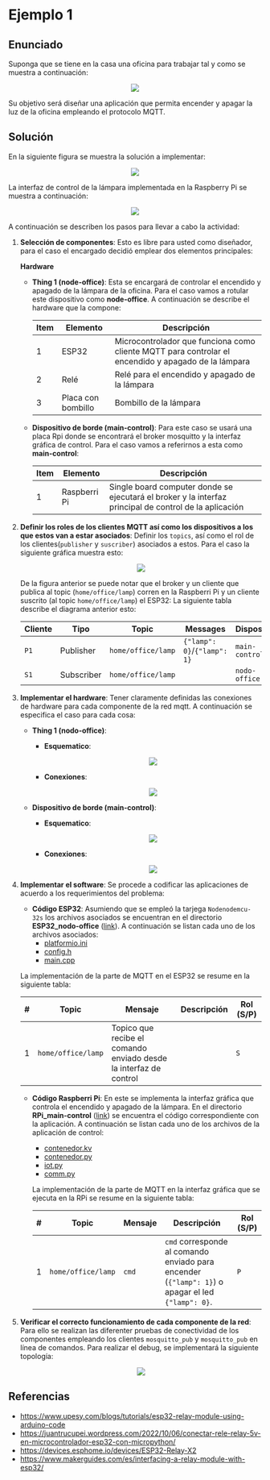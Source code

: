 # Ejemplo 1

## Enunciado

Suponga que se tiene en la casa una oficina para trabajar tal y como se muestra a continuación:

<p align = "center">
<img src = "home_office.png">
</p>

Su objetivo será diseñar una aplicación que permita encender y apagar la luz de la oficina empleando el protocolo MQTT. 

## Solución

En la siguiente figura se muestra la solución a implementar:

<p align = "center">
<img src = "ejemplo_office-lamp.png">
</p>

La interfaz de control de la lámpara implementada en la Raspberry Pi se muestra a continuación:

<p align = "center">
<img src = "ui_control.png">
</p>

A continuación se describen los pasos para llevar a cabo la actividad:

1. **Selección de componentes**: Esto es libre para usted como diseñador, para el caso el encargado decidió emplear dos elementos principales:
   
   **Hardware**

   * **Thing 1 (node-office)**: Esta se encargará de controlar el encendido y apagado de la lámpara de la oficina. Para el caso vamos a rotular este dispositivo como **node-office**. A continuación se describe el hardware que la compone:

      |Item|Elemento|Descripción|
      |---|---|---|
      |1|ESP32|Microcontrolador que funciona como cliente MQTT para controlar el encendido y apagado de la lámpara|
      |2|Relé|Relé para el encendido y apagado de la lámpara|
      |3|Placa con bombillo|Bombillo de la lámpara|

   * **Dispositivo de borde (main-control)**: Para este caso se usará una placa Rpi donde se encontrará el broker mosquitto y la interfaz gráfica de control. Para el caso vamos a referirnos a esta como **main-control**:
  
      |Item|Elemento|Descripción|
      |---|---|---|
      |1|Raspberri Pi|Single board computer donde se ejecutará el broker y la interfaz principal de control de la aplicación|


2. **Definir los roles de los clientes MQTT así como los dispositivos a los que estos van a estar asociados**: Definir los `topics`, así como el rol de los clientes(`publisher` y `suscriber`) asociados a estos. Para el caso la siguiente gráfica muestra esto:
   
   <p align = "center">
   <img src = "red_mqtt.png">
    </p>

   De la figura anterior se puede notar que el broker y un cliente que publica al topic (`home/office/lamp`) corren en la Raspberri Pi y un cliente suscrito (al topic `home/office/lamp`) el ESP32: La siguiente tabla describe el diagrama anterior esto:

   |Cliente|Tipo|Topic|Messages|Dispositivo |
   |---|---|---|---|---|
   |`P1`|Publisher|`home/office/lamp`|	`{"lamp": 0}`/`{"lamp": 1}`|`main-control`|
   |`S1`|Subscriber|`home/office/lamp`||`nodo-office`|

3. **Implementar el hardware**: Tener claramente definidas las conexiones de hardware para cada componente de la red mqtt. A continuación se especifica el caso para cada cosa:
   
   *  **Thing 1 (nodo-office)**: 
   
      * **Esquematico**:
         
        <p align = "center">
        <img src = "ESP32_nodo-office_sch.png">
        </p>

      * **Conexiones**:
        
        <p align = "center">
        <img src = "ESP32_nodo-office_bb.png">
        </p>


    *  **Dispositivo de borde (main-control)**: 
   
       * **Esquematico**:
         
         <p align = "center">
         <img src = "rPi_main-control_sch.png">
         </p>

       * **Conexiones**:
        
         <p align = "center">
         <img src = "rPi_main-control_bb.png">
         </p>

4. **Implementar el software**: Se procede a codificar las aplicaciones de acuerdo a los requerimientos del problema:

   * **Código ESP32**: Asumiendo que se empleó la tarjega `Nodenodemcu-32s` los archivos asociados se encuentran en el directorio **ESP32_nodo-office** ([link](ESP32_nodo-office/)). A continuación se listan cada uno de los archivos asociados:
      * [platformio.ini](ESP32_nodo-office/platformio.ini)
      * [config.h](ESP32_nodo-office/src/config.h)
      * [main.cpp](ESP32_nodo-office/src/main.cpp)   
   
   La implementación de la parte de MQTT en el ESP32 se resume en la siguiente tabla: 

   |#|Topic|Mensaje|Descripción|Rol (S/P)|
   |---|---|---|---|---|
   |1|```home/office/lamp```|Topico que recibe el comando enviado desde la interfaz de control||```S```|

   * **Código Raspberri Pi**: En este se implementa la interfaz gráfica que controla el encendido y apagado de la lámpara. En el directorio **RPi_main-control** ([link](RPi_main-control/)) se encuentra el código correspondiente con la aplicación. A continuación se listan cada uno de los archivos de la aplicación de control:
      *  [contenedor.kv](RPi_main-control/contenedor.kv)
      *  [contenedor.py](RPi_main-control/contenedor.py)
      *  [iot.py](RPi_main-control/iot.py)
      *  [comm.py](RPi_main-control/comm.py)
    
     La implementación de la parte de MQTT en la interfaz gráfica que se ejecuta en la RPi se resume en la siguiente tabla: 

     |#|Topic|Mensaje|Descripción|Rol (S/P)|
     |---|---|---|---|---|
     |1|```home/office/lamp```|```cmd```|```cmd``` corresponde al comando enviado para encender (```{"lamp": 1}```) o apagar el led ```{"lamp": 0}```.|```P```|


5. **Verificar el correcto funcionamiento de cada componente de la red**: Para ello se realizan las diferenter pruebas de conectividad de los componentes empleando los clientes `mosquitto_pub` y `mosquitto_pub` en línea de comandos. Para realizar el debug, se implementará la siguiente topología:
   
   <p align = "center">
   <img src = "ejemplo_office-lamp_debug.png">
   </p>

## Referencias
   
* https://www.upesy.com/blogs/tutorials/esp32-relay-module-using-arduino-code
* https://juantrucupei.wordpress.com/2022/10/06/conectar-rele-relay-5v-en-microcontrolador-esp32-con-micropython/
* https://devices.esphome.io/devices/ESP32-Relay-X2
* https://www.makerguides.com/es/interfacing-a-relay-module-with-esp32/
